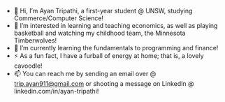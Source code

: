 - 👋 Hi, I’m Ayan Tripathi, a first-year student @ UNSW, studying Commerce/Computer Science!
- 👀 I’m interested in learning and teaching economics, as well as playing basketball and watching my childhood team, the Minnesota Timberwolves!
- 🌱 I’m currently learning the fundamentals to programming and finance!
- ⚡ As a fun fact, I have a furball of energy at home; that is, a lovely cavoodle!
- 📫 You can reach me by sending an email over @ trip.ayan911@gmail.com or shooting a message on LinkedIn @ linkedin.com/in/ayan-tripathi!

<!---
ayan2tripathi/ayan2tripathi is a ✨ special ✨ repository because its `README.md` (this file) appears on your GitHub profile.
You can click the Preview link to take a look at your changes.
--->
